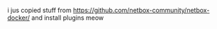 i jus copied stuff from https://github.com/netbox-community/netbox-docker/ and install plugins meow
